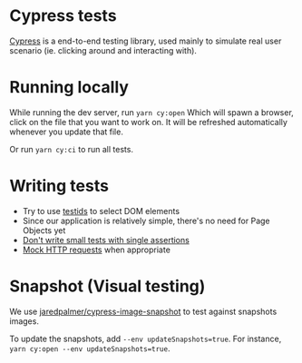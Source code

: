 # Cypress tests

[Cypress](https://www.cypress.io/) is a end-to-end testing library, used mainly to simulate real user scenario (ie. clicking around and interacting with).


# Running locally
While running the dev server, run `yarn cy:open`
Which will spawn a browser, click on the file that you want to work on. It will be refreshed automatically whenever you update that file.

Or run `yarn cy:ci` to run all tests.

# Writing tests
* Try to use [testids](https://kentcdodds.com/blog/making-your-ui-tests-resilient-to-change/) to select DOM elements
* Since our application is relatively simple, there's no need for Page Objects yet
* [Don't write small tests with single assertions](https://docs.cypress.io/guides/references/best-practices#Creating-tiny-tests-with-a-single-assertion)
* [Mock HTTP requests](https://docs.cypress.io/guides/guides/network-requests#Stub-Responses) when appropriate


# Snapshot (Visual testing)
We use [jaredpalmer/cypress-image-snapshot](https://github.com/jaredpalmer/cypress-image-snapshot) to test against snapshots images.

To update the snapshots, add `--env updateSnapshots=true`.
For instance, `yarn cy:open --env updateSnapshots=true`.
